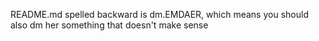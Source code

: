 README.md spelled backward is dm.EMDAER, which means you should also dm her something that doesn't make sense
